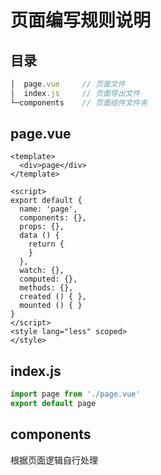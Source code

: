 # 页面编写规则说明

## 目录
```javascript
│  page.vue		// 页面文件
│  index.js		// 页面导出文件
└─components	// 页面组件文件夹

```

## page.vue

```vue
<template>
  <div>page</div>
</template>

<script>
export default {
  name: 'page',
  components: {},
  props: {},
  data () {
    return {
    }
  },
  watch: {},
  computed: {},
  methods: {},
  created () { },
  mounted () { }
}
</script>
<style lang="less" scoped>
</style>
```

## index.js
```javascript
import page from './page.vue'
export default page
```

## components
根据页面逻辑自行处理